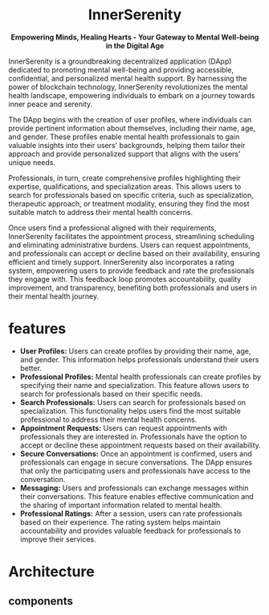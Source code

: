 <div align="center">
  <h1>InnerSerenity</h1>
  <p>
    <strong>Empowering Minds, Healing Hearts - Your Gateway to Mental Well-being in the Digital Age</strong>
  </p>
  
</div>

InnerSerenity is a groundbreaking decentralized application (DApp) dedicated to promoting mental well-being and providing accessible, confidential, and personalized mental health support. By harnessing the power of blockchain technology, InnerSerenity revolutionizes the mental health landscape, empowering individuals to embark on a journey towards inner peace and serenity.

The DApp begins with the creation of user profiles, where individuals can provide pertinent information about themselves, including their name, age, and gender. These profiles enable mental health professionals to gain valuable insights into their users' backgrounds, helping them tailor their approach and provide personalized support that aligns with the users' unique needs.

Professionals, in turn, create comprehensive profiles highlighting their expertise, qualifications, and specialization areas. This allows users to search for professionals based on specific criteria, such as specialization, therapeutic approach, or treatment modality, ensuring they find the most suitable match to address their mental health concerns.

Once users find a professional aligned with their requirements, InnerSerenity facilitates the appointment process, streamlining scheduling and eliminating administrative burdens. Users can request appointments, and professionals can accept or decline based on their availability, ensuring efficient and timely support. InnerSerenity also incorporates a rating system, empowering users to provide feedback and rate the professionals they engage with. This feedback loop promotes accountability, quality improvement, and transparency, benefiting both professionals and users in their mental health journey.

# features
* **User Profiles:** Users can create profiles by providing their name, age, and gender. This information helps professionals understand their users better.
* **Professional Profiles:** Mental health professionals can create profiles by specifying their name and specialization. This feature allows users to search for professionals based on their specific needs.
* **Search Professionals:** Users can search for professionals based on specialization. This functionality helps users find the most suitable professional to address their mental health concerns.
* **Appointment Requests:** Users can request appointments with professionals they are interested in. Professionals have the option to accept or decline these appointment requests based on their availability.
* **Secure Conversations:** Once an appointment is confirmed, users and professionals can engage in secure conversations. The DApp ensures that only the participating users and professionals have access to the conversation.
* **Messaging:** Users and professionals can exchange messages within their conversations. This feature enables effective communication and the sharing of important information related to mental health.
* **Professional Ratings:** After a session, users can rate professionals based on their experience. The rating system helps maintain accountability and provides valuable feedback for professionals to improve their services.

# Architecture

## components
